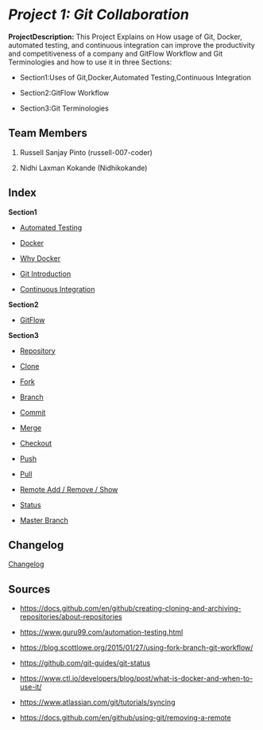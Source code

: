 # ***Project 1: Git Collaboration***

**ProjectDescription:** This Project Explains on How usage of Git, Docker, automated testing, and continuous integration can improve the productivity and competitiveness of a company and GitFlow Workflow and Git Terminologies and how to use it in three Sections:

- Section1:Uses of Git,Docker,Automated Testing,Continuous Integration

- Section2:GitFlow Workflow

- Section3:Git Terminologies

## Team Members

1. Russell Sanjay Pinto (russell-007-coder)

2. Nidhi Laxman Kokande (Nidhikokande)

## Index

**Section1**

- [Automated Testing](Automated_Testing.md)

- [Docker](Docker.md)

- [Why Docker](Why_%20docker.md)

- [Git Introduction](Git_introduction.md)

- [Continuous Integration](Continuous_integration.md)

**Section2**

- [GitFlow](gitFlow.md)

**Section3**

- [Repository](Repository.md)

- [Clone](Clone.md)

- [Fork](Fork.md)

- [Branch](Branch.md)

- [Commit](commit.md)

- [Merge](Merge.md)

- [Checkout](Git_checkout.md)

- [Push](push.md)

- [Pull](Pull.md)

- [Remote Add / Remove / Show](Remote_Add_Remote_Show.md)

- [Status](Status.md)

- [Master Branch](Master_Branch.md)

## Changelog

[Changelog](Changelog.md)

## Sources

- https://docs.github.com/en/github/creating-cloning-and-archiving-repositories/about-repositories

- https://www.guru99.com/automation-testing.html

- https://blog.scottlowe.org/2015/01/27/using-fork-branch-git-workflow/

- https://github.com/git-guides/git-status

- https://www.ctl.io/developers/blog/post/what-is-docker-and-when-to-use-it/

- https://www.atlassian.com/git/tutorials/syncing

- https://docs.github.com/en/github/using-git/removing-a-remote

